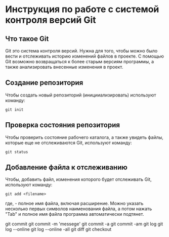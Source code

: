 # **Инструкция по работе с системой контроля версий Git**

## Что такое Git

Git это система контроля версий. Нужна для того, чтобы можно было вести и отслеживать историю изменений файлов в проекте. С помощью Git возможно возвращаться к более старым версиям программы, а также анализировать внесенные изменения в проект. 

## Создание репозитория

Чтобы создать новый репозиторий (иницииализировать) используют команду:

    git init

## Проверка состояния репозитория

Чтобы проверить состояние рабочего каталога, а также увидеть файлы, которые еще не отслеживаются Git, используют команду:

    git status

## Добавление файла к отслеживанию

Чтобы, добавить файл, изменения которого будет отслеживать Git, используют команду:

    git add <filename>

где, <filename> - полное имя файла, включая расширение. Можно указать несколько первых символов наименования файла, а потом нажать "Tab" и полное имя файла программа автоматически подтянет.



git commit 
git commit -m 'messege'
git commit -a
git commit -am
git log
git log --online
git log --online -all
git diff
git checkout <hash>
